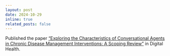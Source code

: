 ```yaml
---
layout: post
date: 2024-10-29
inline: true
related_posts: false
---
```


Published the paper <a href="https://www.adaptcentre.ie/news-and-events/adapt-annual-scientific-conference-2025/">“Exploring the Characteristics of Conversational Agents in Chronic Disease Management Interventions: A Scoping Review”</a> in Digital Health.

